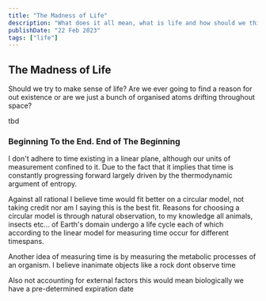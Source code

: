 ```yaml
---
title: "The Madness of Life"
description: "What does it all mean, what is life and how should we think about it from a day to day basis to the grand view"
publishDate: "22 Feb 2023"
tags: ["life"]
---
```


## The Madness of Life

Should we try to make sense of life? Are we ever going to find a reason for out existence or are we just a bunch of organised atoms drifting throughout space?

tbd

### Beginning To the End. End of The Beginning 

I don't adhere to time existing in a linear plane, although our units of measurement confined to it. Due to the fact that it implies that time is constantly progressing forward largely driven by the thermodynamic argument of entropy.

Against all rational I believe time would fit better on a circular model, not taking credit nor am I saying this is the best fit. Reasons for choosing a circular model is through natural observation, to my knowledge all animals, insects etc... of Earth's domain undergo a life cycle each of which according to the linear model for measuring time occur for different timespans.



Another idea of measuring time is by measuring the metabolic processes of an organism. I believe inanimate objects like a rock dont observe time

Also not accounting for external factors this would mean biologically we have a pre-determined expiration date
